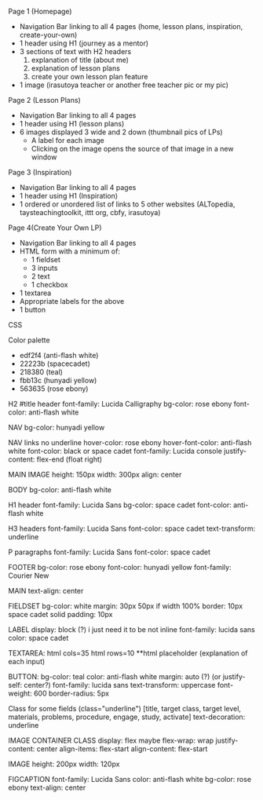Page 1 (Homepage)
- Navigation Bar linking to all 4 pages (home, lesson plans, inspiration, create-your-own)
- 1 header using H1 (journey as a mentor)
- 3 sections of text with H2 headers
    1. explanation of title (about me)
    2. explanation of lesson plans
    3. create your own lesson plan feature
- 1 image (irasutoya teacher or another free teacher pic or my pic)

Page 2 (Lesson Plans)
- Navigation Bar linking to all 4 pages
- 1 header using H1 (lesson plans)
- 6 images displayed 3 wide and 2 down (thumbnail pics of LPs)
    - A label for each image
    - Clicking on the image opens the source of that image in a new window

Page 3 (Inspiration)
- Navigation Bar linking to all 4 pages
- 1 header using H1 (Inspiration)
- 1 ordered or unordered list of links to 5 other websites (ALTopedia, taysteachingtoolkit, ittt org, cbfy, irasutoya)

Page 4(Create Your Own LP)
- Navigation Bar linking to all 4 pages
- HTML form with a minimum of:
    - 1 fieldset
    - 3 inputs
    - 2 text
    - 1 checkbox
- 1 textarea
- Appropriate labels for the above
- 1 button


CSS

Color palette
- edf2f4 (anti-flash white)
- 22223b (spacecadet)
- 218380 (teal)
- fbb13c (hunyadi yellow)
- 563635 (rose ebony)

H2 #title header
font-family: Lucida Calligraphy
bg-color: rose ebony
font-color: anti-flash white

NAV
bg-color: hunyadi yellow

NAV links
no underline
hover-color: rose ebony
hover-font-color: anti-flash white
font-color: black or space cadet
font-family: Lucida console
justify-content: flex-end (float right)

MAIN IMAGE
height: 150px
width: 300px
align: center

BODY
bg-color: anti-flash white

H1 header
font-family: Lucida Sans
bg-color: space cadet
font-color: anti-flash white

H3 headers
font-family: Lucida Sans
font-color: space cadet
text-transform: underline

P paragraphs
font-family: Lucida Sans
font-color: space cadet

FOOTER
bg-color: rose ebony
font-color: hunyadi yellow
font-family: Courier New

MAIN
text-align: center

FIELDSET
bg-color: white
margin: 30px 50px if width 100%
border: 10px space cadet solid
padding: 10px

LABEL
display: block (?) i just need it to be not inline
font-family: lucida sans
color: space cadet

TEXTAREA:
html cols=35
html rows=10
**html placeholder (explanation of each input)

BUTTON:
bg-color: teal
color: anti-flash white
margin: auto (?) (or justify-self: center?)
font-family: lucida sans
text-transform: uppercase
font-weight: 600
border-radius: 5px

Class for some fields (class="underline")
[title, target class, target level, materials, problems, procedure, engage, study, activate]
text-decoration: underline

IMAGE CONTAINER CLASS
display: flex
maybe flex-wrap: wrap
justify-content: center
align-items: flex-start
align-content: flex-start

IMAGE
height: 200px
width: 120px

FIGCAPTION
font-family: Lucida Sans
color: anti-flash white
bg-color: rose ebony
text-align: center
